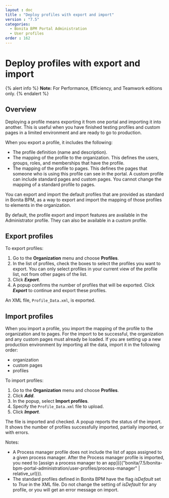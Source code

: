 ```yaml
---
layout : doc
title : "Deploy profiles with export and import"
version : "7.5"
categories:
  - Bonita BPM Portal Administration
  - User profiles
order : 162
---
```

# Deploy profiles with export and import

{% alert info %}
**Note:** For Performance, Efficiency, and Teamwork editions only.
{% endalert %}

## Overview

Deploying a profile means exporting it from one portal and importing it into another. This is useful when you have finished testing profiles and custom pages in a limited environment and are ready to go to production.

When you export a profile, it includes the following:

* The profile definition (name and description).
* The mapping of the profile to the organization. This defines the users, groups, roles, and memberships that have the profile.
* The mapping of the profile to pages. This defines the pages that someone who is using this profile can see in the portal. 
A custom profile can include standard pages and custom pages.
You cannot change the mapping of a standard profile to pages.

You can export and import the default profiles that are provided as standard in Bonita BPM, as a way to export and import the mapping of those profiles to elements in the organization.

By default, the profile export and import features are available in the Administrator profile. They can also be available in a custom profile.

## Export profiles

To export profiles:

1. Go to the **Organization** menu and choose **Profiles**.
2. In the list of profiles, check the boxes to select the profiles you want to export. You can only select profiles in your current view of the profile list, not from other pages of the list.
3. Click **_Export_**.
4. A popup confirms the number of profiles that will be exported. Click **_Export_** to continue and export these profiles.

An XML file, `Profile_Data.xml`, is exported.

## Import profiles

When you import a profile, you import the mapping of the profile to the organization and to pages. For the import to be successful, the organization and any custom pages must already be loaded. 
If you are setting up a new production environment by importing all the data, import it in the following order:

* organization
* custom pages
* profiles

To import profiles:

1. Go to the **Organization** menu and choose **Profiles**.
2. Click **_Add_**.
3. In the popup, select **Import profiles**.
4. Specify the `Profile_Data.xml` file to upload.
5. Click **_Import_**.

The file is imported and checked. 
A popup reports the status of the import. It shows the number of profiles successfully imported, partially imported, or with errors. 

Notes:

* A Process manager profile does not include the list of apps assigned to a given process manager. After the Process manager profile is imported, you need to [assign a process manager to an app]({{"bonita/7.5/bonita-bpm-portal-administration/user-profiles/process-manager" | relative_url}}).
* The standard profiles defined in Bonita BPM have the flag _isDefault_ set to _True_ in the XML file. Do not change the setting of _isDefault_ for any profile, or you will get an error message on import.
